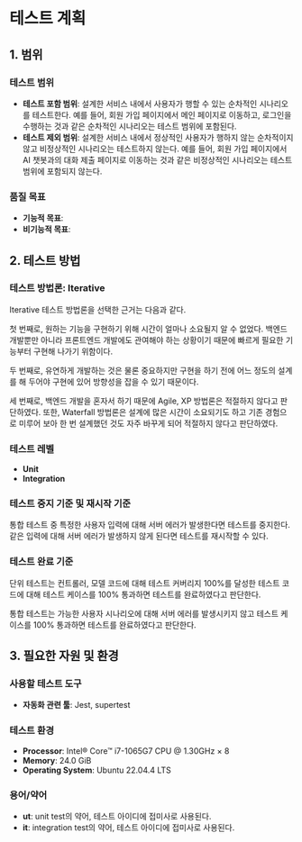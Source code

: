 # 테스트 계획

## 1. 범위

### 테스트 범위

- **테스트 포함 범위**: 설계한 서비스 내에서 사용자가 행할 수 있는 순차적인 시나리오를 테스트한다. 예를 들어, 회원 가입 페이지에서 메인 페이지로 이동하고, 로그인을 수행하는 것과 같은 순차적인 시나리오는 테스트 범위에 포함된다.
- **테스트 제외 범위**: 설계한 서비스 내에서 정상적인 사용자가 행하지 않는 순차적이지 않고 비정상적인 시나리오는 테스트하지 않는다. 예를 들어, 회원 가입 페이지에서 AI 챗봇과의 대화 제출 페이지로 이동하는 것과 같은 비정상적인 시나리오는 테스트 범위에 포함되지 않는다.

### 품질 목표

- **기능적 목표**: 
- **비기능적 목표**: 

## 2. 테스트 방법

### 테스트 방법론: Iterative

Iterative 테스트 방법론을 선택한 근거는 다음과 같다.

첫 번째로, 원하는 기능을 구현하기 위해 시간이 얼마나 소요될지 알 수 없었다. 백엔드 개발뿐만 아니라 프론트엔드 개발에도 관여해야 하는 상황이기 때문에 빠르게 필요한 기능부터 구현해 나가기 위함이다.

두 번째로, 유연하게 개발하는 것은 물론 중요하지만 구현을 하기 전에 어느 정도의 설계를 해 두어야 구현에 있어 방향성을 잡을 수 있기 때문이다.

세 번째로, 백엔드 개발을 혼자서 하기 때문에 Agile, XP 방법론은 적절하지 않다고 판단하였다. 또한, Waterfall 방법론은 설계에 많은 시간이 소요되기도 하고 기존 경험으로 미루어 보아 한 번 설계했던 것도 자주 바꾸게 되어 적절하지 않다고 판단하였다.

### 테스트 레벨

- **Unit**
- **Integration**

### 테스트 중지 기준 및 재시작 기준

통합 테스트 중 특정한 사용자 입력에 대해 서버 에러가 발생한다면 테스트를 중지한다. 같은 입력에 대해 서버 에러가 발생하지 않게 된다면 테스트를 재시작할 수 있다.

### 테스트 완료 기준

단위 테스트는 컨트롤러, 모델 코드에 대해 테스트 커버리지 100%를 달성한 테스트 코드에 대해 테스트 케이스를 100% 통과하면 테스트를 완료하였다고 판단한다.

통합 테스트는 가능한 사용자 시나리오에 대해 서버 에러를 발생시키지 않고 테스트 케이스를 100% 통과하면 테스트를 완료하였다고 판단한다.

## 3. 필요한 자원 및 환경

### 사용할 테스트 도구

- **자동화 관련 툴**: Jest, supertest

### 테스트 환경

- **Processor**: Intel® Core™ i7-1065G7 CPU @ 1.30GHz × 8
- **Memory**: 24.0 GiB
- **Operating System**: Ubuntu 22.04.4 LTS

### 용어/약어

- **ut**: unit test의 약어, 테스트 아이디에 접미사로 사용된다.
- **it**: integration test의 약어, 테스트 아이디에 접미사로 사용된다.